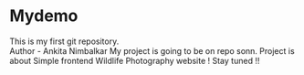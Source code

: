 # Mydemo
This is my first git repository.
<br>
Author - Ankita Nimbalkar
My project is going to be on repo sonn. 
Project is about Simple frontend Wildlife Photography website !
Stay tuned !!
